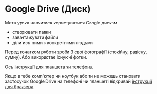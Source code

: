 # Google Drive (Диск)

Мета урока навчитися користуватися Google диском.
- створювати папки
- завантажувати файли
- ділитися ними з конкретними людьми

Перед початком роботи зроби 3 свої фотографії (спокійну, радісну, сумну).
Або використає існуючі фотки.

Ось [інструкції для планшета чи телефона](./mobile.md).

Якщо в тебе комп'ютер чи ноутбук або ти не можешь становити застосунок Google Drive на телефоні чи планшеті відкривай [інструкції для браузера](./web.md)
